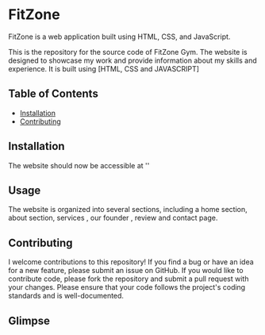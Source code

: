 # FitZone
 FitZone is a web application built using HTML, CSS, and JavaScript.

 
This is the repository for the source code of FitZone Gym. The website is designed to showcase my work and provide information about my skills and experience. It is built using [HTML, CSS and JAVASCRIPT] 


## Table of Contents

- [Installation](#installation)
- [Contributing](#contributing)

## Installation
The website should now be accessible at ''

## Usage

The website is organized into several sections, including a home section, about section, services , our founder , review and contact page. 

## Contributing

I welcome contributions to this repository! If you find a bug or have an idea for a new feature, please submit an issue on GitHub. If you would like to contribute code, please fork the repository and submit a pull request with your changes. Please ensure that your code follows the project's coding standards and is well-documented.

## Glimpse
